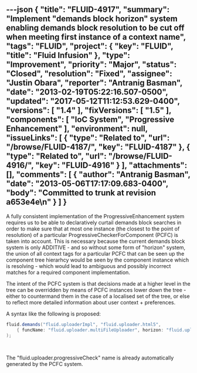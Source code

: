 ---json
{
  "title": "FLUID-4917",
  "summary": "Implement \"demands block horizon\" system enabling demands block resolution to be cut off when meeting first instance of a context name",
  "tags": "FLUID",
  "project": {
    "key": "FLUID",
    "title": "Fluid Infusion"
  },
  "type": "Improvement",
  "priority": "Major",
  "status": "Closed",
  "resolution": "Fixed",
  "assignee": "Justin Obara",
  "reporter": "Antranig Basman",
  "date": "2013-02-19T05:22:16.507-0500",
  "updated": "2017-05-12T11:12:53.629-0400",
  "versions": [
    "1.4"
  ],
  "fixVersions": [
    "1.5"
  ],
  "components": [
    "IoC System",
    "Progressive Enhancement"
  ],
  "environment": null,
  "issueLinks": [
    {
      "type": "Related to",
      "url": "/browse/FLUID-4187/",
      "key": "FLUID-4187"
    },
    {
      "type": "Related to",
      "url": "/browse/FLUID-4916/",
      "key": "FLUID-4916"
    }
  ],
  "attachments": [],
  "comments": [
    {
      "author": "Antranig Basman",
      "date": "2013-05-06T17:17:09.683-0400",
      "body": "Committed to trunk at revision a653e4e\n"
    }
  ]
}
---
A fully consistent implementation of the ProgressiveEnhancement system requires us to be able to declaratively curtail demands block searches in order to make sure that at most one instance (the closest to the point of resolution) of a particular ProgressiveCheckerForComponent (PCFC) is taken into account. This is necessary because the current demands block system is only ADDITIVE - and so without some form of "horizon" system, the union of all context tags for a particular PCFC that can be seen up the component tree hierarhcy would be seen by the component instance which is resolving - which would lead to ambiguous and possibly incorrect matches for a required component implementation.

The intent of the PCFC system is that decisions made at a higher level in the tree can be overridden by means of PCFC instances lower down the tree - either to countermand them in the case of a localised set of the tree, or else to reflect more detailed information about user context + preferences.

A syntax like the following is proposed:

```java
fluid.demands("fluid.uploaderImpl", "fluid.uploader.html5",
    { funcName: "fluid.uploader.multiFileUploader", horizon: "fluid.uploader.progressiveCheck" }
);
```

 

The "fluid.uploader.progressiveCheck" name is already automatically generated by the PCFC system.

        